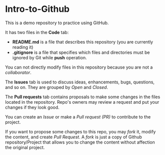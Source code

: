 # Intro-to-Github
This is a demo repository to practice using GitHub.

It has two files in the **Code** tab:
- **README.md** is a file that describes this repository (you are currently reading it)
- **.gitignore** is a file that specifies which files and directories must be ignored by Git while **push** operation.

You can not directly modify files in this repository because you are not a *collaborator*.

The **Issues** tab is used to discuss ideas, enhancements, bugs, questions, and so on. They are grouped by *Open* and *Closed*.

The **Pull requests** tab contains proposals to make some changes in the files located in the repository. Repo's owners may review a request and put your changes if they look good.

You can create an *Issue* or make a *Pull request (PR)* to contribute to the project.

If you want to propose some changes to this repo, you may *fork* it, modify the content, and create *Pull Request*. A *fork* is just a copy of Github repository/Project that allows you to change the content without affection the original project.
